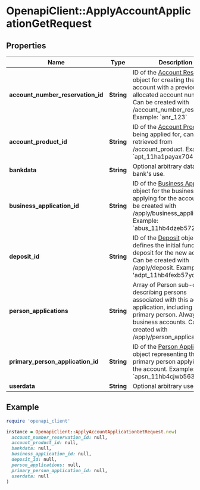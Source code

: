 # OpenapiClient::ApplyAccountApplicationGetRequest

## Properties

| Name | Type | Description | Notes |
| ---- | ---- | ----------- | ----- |
| **account_number_reservation_id** | **String** | ID of the [Account Reservation](https://developers.treasuryprime.com/docs/account-application#account-number-reservations0) object for creating the account with a previously-allocated account number. Can be created with /account_number_reservation.  Example: &#x60;anr_123&#x60; | [optional] |
| **account_product_id** | **String** | ID of the [Account Product](https://developers.treasuryprime.com/docs/account-product) being applied for, can be retrieved from /account_product.  Example: &#x60;apt_11ha1payax7042&#x60; | [optional] |
| **bankdata** | **String** | Optional arbitrary data, for the bank&#39;s use. | [optional] |
| **business_application_id** | **String** | ID of the [Business Application](https://developers.treasuryprime.com/guides/open-accounts#2-create-a-business-application) object for the business applying for the account can be created with /apply/business_application.  Example: &#x60;abus_11hb4dzeb572hh&#x60; | [optional] |
| **deposit_id** | **String** | ID of the [Deposit](https://developers.treasuryprime.com/guides/open-accounts#3-create-a-deposit) object that defines the initial funding deposit for the new account. Can be created with /apply/deposit. Example: &#39;adpt_11hb4fexb57yd8&#39; | [optional] |
| **person_applications** | **String** | Array of Person sub-objects describing persons associated with this account application, including the primary person. Always [] for business accounts. Can be created with /apply/person_application | [optional] |
| **primary_person_application_id** | **String** | ID of the [Person Application](https://developers.treasuryprime.com/guides/open-accounts#1-create-a-person-application) object representing the primary person applying for the account.  Example: &#x60;apsn_11hb4cjwb563zt&#x60; | [optional] |
| **userdata** | **String** | Optional arbitrary user data. | [optional] |

## Example

```ruby
require 'openapi_client'

instance = OpenapiClient::ApplyAccountApplicationGetRequest.new(
  account_number_reservation_id: null,
  account_product_id: null,
  bankdata: null,
  business_application_id: null,
  deposit_id: null,
  person_applications: null,
  primary_person_application_id: null,
  userdata: null
)
```

